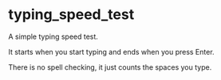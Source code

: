 # typing_speed_test
A simple typing speed test.

It starts when you start typing and ends when you press Enter.

There is no spell checking, it just counts the spaces you type.
